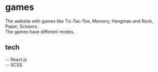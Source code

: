 # games

The website with games like Tic-Tac-Toe, Memory, Hangman and Rock, Paper, Scissors. <br />
The games have different modes.

## tech

-- React.js <br />
-- SCSS
